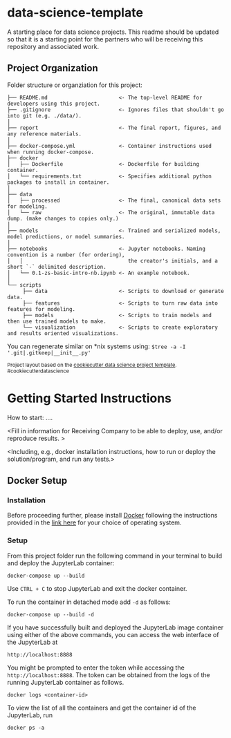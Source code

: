 data-science-template
==============================

A starting place for data science projects. This readme should be updated  
so that it is a starting point for the partners who will be receiving this 
repository and associated work.

Project Organization
------------
Folder structure or organziation for this project:
```
├── README.md                       <- The top-level README for developers using this project.
├── .gitignore                      <- Ignores files that shouldn't go into git (e.g. ./data/).
│
├── report                          <- The final report, figures, and any reference materials.
│
├── docker-compose.yml              <- Container instructions used when running docker-compose.
├── docker
│   ├── Dockerfile                  <- Dockerfile for building container.
│   └── requirements.txt            <- Specifies additional python packages to install in container.
│
├── data
│   ├── processed                   <- The final, canonical data sets for modeling.
│   └── raw                         <- The original, immutable data dump. (make changes to copies only.)
│
├── models                          <- Trained and serialized models, model predictions, or model summaries.
│
├── notebooks                       <- Jupyter notebooks. Naming convention is a number (for ordering),
│   │                                  the creator's initials, and a short `-` delimited description.
│   └── 0.1-zs-basic-intro-nb.ipynb <- An example notebook.
│
└── scripts                   
     ├── data                       <- Scripts to download or generate data.
     ├── features                   <- Scripts to turn raw data into features for modeling.
     ├── models                     <- Scripts to train models and then use trained models to make.
     └── visualization              <- Scripts to create exploratory and results oriented visualizations.
```


You can regenerate similar on *nix systems using:
     ```$tree -a -I '.git|.gitkeep|__init__.py'```

<p><small>Project layout based on the <a target="_blank" href="https://drivendata.github.io/cookiecutter-data-science/">cookiecutter data science project template</a>. #cookiecutterdatascience</small></p>


Getting Started Instructions 
==============================

How to start: ....

<Fill in information for Receiving Company to be able to deploy, use, and/or reproduce results. >

<Including, e.g., docker installation instructions, how to run or deploy the solution/program, and run any tests.>



Docker Setup
--------------------

### Installation
Before proceeding further, please install [Docker](https://www.docker.com/) following the instructions provided in the [link here](https://docs.docker.com/get-docker/) for your choice of operating system. 

### Setup 

From this project folder run the following command in your terminal to build and deploy the JupyterLab container:
```
docker-compose up --build
```
Use `CTRL + C` to stop JupyterLab and exit the docker container. 

To run the container in detached mode add `-d` as follows:
```
docker-compose up --build -d
```

If you have successfully built and deployed the JupyterLab image container using either of the above commands, you can access the web interface of the JupyterLab at 
```
http://localhost:8888
```

You might be prompted to enter the token while accessing the `http://localhost:8888`. The token can be obtained from the logs of the running JupyterLab container as follows. 

```
docker logs <container-id>
```

To view the list of all the containers and get the container id of the JupyterLab, run 
```
docker ps -a
```

